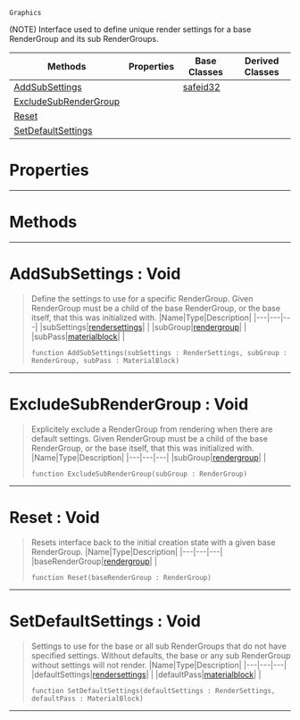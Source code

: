  `Graphics`

(NOTE) Interface used to define unique render settings for a base RenderGroup and its sub RenderGroups.

|Methods|Properties|Base Classes|Derived Classes|
|---|---|---|---|
|[ AddSubSettings](subrendergrouppass.md#addsubsettings-void)| |[safeid32](safeid32.md)| |
|[ ExcludeSubRenderGroup](subrendergrouppass.md#excludesubrendergroup-vo)| | | |
|[ Reset](subrendergrouppass.md#reset-void)| | | |
|[ SetDefaultSettings](subrendergrouppass.md#setdefaultsettings-void)| | | |


 #  Properties


---  
 #  Methods


---  
 #  AddSubSettings : Void

> Define the settings to use for a specific RenderGroup. Given RenderGroup must be a child of the base RenderGroup, or the base itself, that this was initialized with.
> |Name|Type|Description|
> |---|---|---|
> |subSettings|[rendersettings](rendersettings.md)| |
> |subGroup|[rendergroup](rendergroup.md)| |
> |subPass|[materialblock](materialblock.md)| |
> ``` lang=cpp, name=Nada
> function AddSubSettings(subSettings : RenderSettings, subGroup : RenderGroup, subPass : MaterialBlock)
> ``` 


---  
 #  ExcludeSubRenderGroup : Void

> Explicitely exclude a RenderGroup from rendering when there are default settings. Given RenderGroup must be a child of the base RenderGroup, or the base itself, that this was initialized with.
> |Name|Type|Description|
> |---|---|---|
> |subGroup|[rendergroup](rendergroup.md)| |
> ``` lang=cpp, name=Nada
> function ExcludeSubRenderGroup(subGroup : RenderGroup)
> ``` 


---  
 #  Reset : Void

> Resets interface back to the initial creation state with a given base RenderGroup.
> |Name|Type|Description|
> |---|---|---|
> |baseRenderGroup|[rendergroup](rendergroup.md)| |
> ``` lang=cpp, name=Nada
> function Reset(baseRenderGroup : RenderGroup)
> ``` 


---  
 #  SetDefaultSettings : Void

> Settings to use for the base or all sub RenderGroups that do not have specified settings. Without defaults, the base or any sub RenderGroup without settings will not render.
> |Name|Type|Description|
> |---|---|---|
> |defaultSettings|[rendersettings](rendersettings.md)| |
> |defaultPass|[materialblock](materialblock.md)| |
> ``` lang=cpp, name=Nada
> function SetDefaultSettings(defaultSettings : RenderSettings, defaultPass : MaterialBlock)
> ``` 


---  
 

 